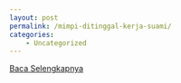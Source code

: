 ```yaml
---
layout: post
permalink: /mimpi-ditinggal-kerja-suami/
categories:
    - Uncategorized
---
```


[Baca Selengkapnya](/10)
